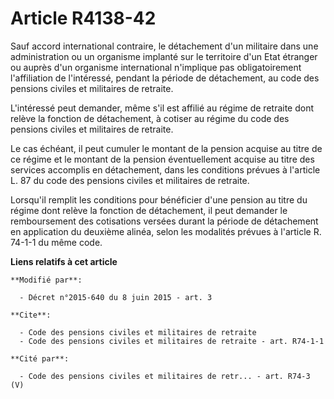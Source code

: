 # Article R4138-42

Sauf accord international contraire, le détachement d'un militaire dans une administration ou un organisme implanté sur le
territoire d'un Etat étranger ou auprès d'un organisme international n'implique pas obligatoirement l'affiliation de
l'intéressé, pendant la période de détachement, au code des pensions civiles et militaires de retraite. 

L'intéressé peut demander, même s'il est affilié au régime de retraite dont relève la fonction de détachement, à cotiser au
régime du code des pensions civiles et militaires de retraite. 

Le cas échéant, il peut cumuler le montant de la pension acquise au titre de ce régime et le montant de la pension
éventuellement acquise au titre des services accomplis en détachement, dans les conditions prévues à l'article L. 87 du code
des pensions civiles et militaires de retraite. 

Lorsqu'il remplit les conditions pour bénéficier d'une pension au titre du régime dont relève la fonction de détachement, il
peut demander le remboursement des cotisations versées durant la période de détachement en application du deuxième alinéa,
selon les modalités prévues à l'article R. 74-1-1 du même code.

**Liens relatifs à cet article**

	**Modifié par**:

	  - Décret n°2015-640 du 8 juin 2015 - art. 3

	**Cite**:

	  - Code des pensions civiles et militaires de retraite
	  - Code des pensions civiles et militaires de retraite - art. R74-1-1

	**Cité par**:

	  - Code des pensions civiles et militaires de retr... - art. R74-3 (V)
